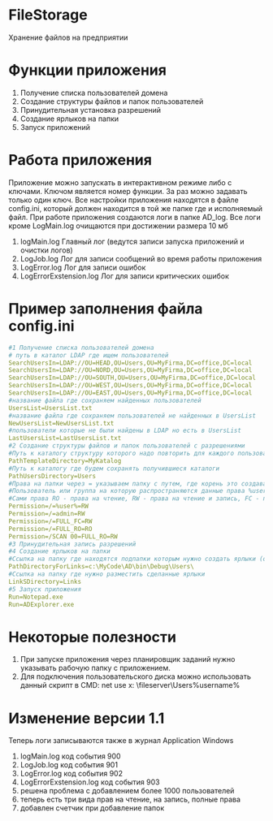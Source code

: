 # FileStorage
Хранение файлов на предприятии
# Функции приложения
1. Получение списка пользователей домена
2. Создание структуры файлов и папок пользователей
3. Принудительная установка разрешений
4. Создание ярлыков на папки
5. Запуск приложений
# Работа приложения
Приложение можно запускать в интерактивном режиме либо с ключами. Ключом является номер функции. За раз можно задавать только один ключ. Все настройки приложения находятся в файле config.ini, который должен находится в той же папке где и исполняемый файл. При работе приложения создаются логи в папке AD_log. Все логи кроме LogMain.log очищаются при достижении размера 10 мб
1. logMain.log              Главный лог (ведутся записи запуска приложений и очистки логов)
2. LogJob.log               Лог для записи сообщений во время работы приложения
3. LogError.log             Лог для записи ошибок
4. LogErrorExstension.log   Лог для записи критических ошибок
# Пример заполнения файла config.ini
```yaml
#1 Получение списка пользователей домена
# путь в каталог LDAP где ищем пользователей
SearchUsersIn=LDAP://OU=HEAD,OU=Users,OU=MyFirma,DC=office,DC=local
SearchUsersIn=LDAP://OU=NORD,OU=Users,OU=MyFirma,DC=office,DC=local
SearchUsersIn=LDAP://OU=SOUTH,OU=Users,OU=MyFirma,DC=office,DC=local
SearchUsersIn=LDAP://OU=WEST,OU=Users,OU=MyFirma,DC=office,DC=local
SearchUsersIn=LDAP://OU=EAST,OU=Users,OU=MyFirma,DC=office,DC=local
#название файла где сохраняем найденных пользователей
UsersList=UsersList.txt
#название файла где сохраняем пользователей не найденных в UsersList
NewUsersList=NewUsersList.txt
#пользователи которые не были найдены в LDAP но есть в UsersList
LastUsersList=LastUsersList.txt
#2 Создание структуры файлов и папок пользователей с разрешениями
#Путь к каталогу структуру которого надо повторить для каждого пользователя
PathTemplateDirectory=MyKatalog
#Путь к каталогу где будем сохранять получившиеся каталоги
PathUsersDirectory=Users
#Права на папки через = указываем папку с путем, где корень это создаваемые папки
#Пользователь или группа на которую распространяются данные права %user% - это пользователь папки
#Сами права RO - права на чтение, RW - права на чтение и запись, FC - полные права.
Permission=/=%user%=RW
Permission=/=admin=RW
Permission=/=FULL_FC=RW
Permission=/=FULL_RO=RO
Permission=/SCAN 00=FULL_RO=RW
#3 Принудительная запись разрешений
#4 Создание ярлыков на папки
#Ссылка на папку где находятся подпапки которым нужно создать ярлыки (обязательно указываем полный путь)
PathDirectoryForLinks=c:\MyCode\AD\bin\Debug\Users\
#Ссылка на папку где нужно разместить сделанные ярлыки 
LinkSDirectory=Links
#5 Запуск приложения
Run=Notepad.exe
Run=ADExplorer.exe
```
# Некоторые полезности
1. При запуске приложения через планировщик заданий нужно указывать рабочую папку с приложением.
2. Для подключения пользовательского диска можно использовать данный скрипт в CMD: net use x: \\fileserver\Users\%username%

# Изменение версии 1.1
Теперь логи записываются также в журнал Application Windows
1. logMain.log              код события 900
2. LogJob.log               код события 901
3. LogError.log             код события 902
4. LogErrorExstension.log   код события 903
5. решена проблема с добавлением более 1000 пользователей
6. теперь есть три вида прав на чтение, на запись, полные права
7. добавлен счетчик при добавление папок
